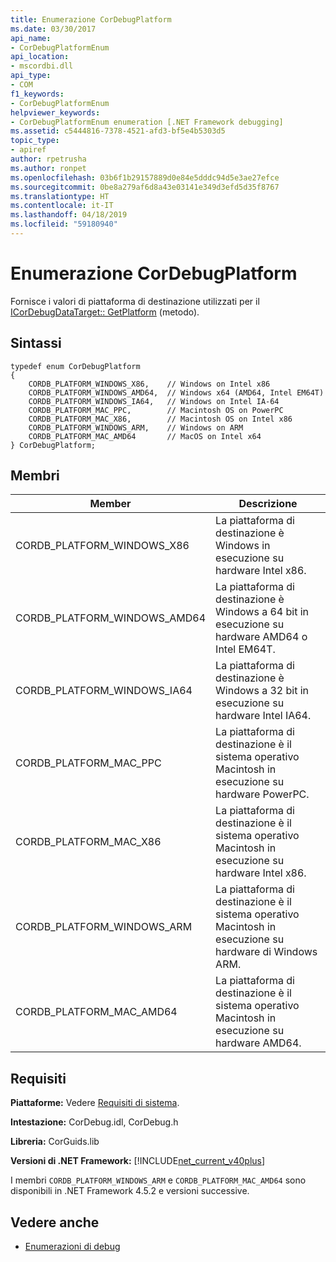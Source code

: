 ```yaml
---
title: Enumerazione CorDebugPlatform
ms.date: 03/30/2017
api_name:
- CorDebugPlatformEnum
api_location:
- mscordbi.dll
api_type:
- COM
f1_keywords:
- CorDebugPlatformEnum
helpviewer_keywords:
- CorDebugPlatformEnum enumeration [.NET Framework debugging]
ms.assetid: c5444816-7378-4521-afd3-bf5e4b5303d5
topic_type:
- apiref
author: rpetrusha
ms.author: ronpet
ms.openlocfilehash: 03b6f1b29157889d0e84e5dddc94d5e3ae27efce
ms.sourcegitcommit: 0be8a279af6d8a43e03141e349d3efd5d35f8767
ms.translationtype: HT
ms.contentlocale: it-IT
ms.lasthandoff: 04/18/2019
ms.locfileid: "59180940"
---
```

# <a name="cordebugplatform-enumeration"></a>Enumerazione CorDebugPlatform
Fornisce i valori di piattaforma di destinazione utilizzati per il [ICorDebugDataTarget:: GetPlatform](../../../../docs/framework/unmanaged-api/debugging/icordebugdatatarget-getplatform-method.md) (metodo).  
  
## <a name="syntax"></a>Sintassi  
  
```  
typedef enum CorDebugPlatform  
{  
    CORDB_PLATFORM_WINDOWS_X86,    // Windows on Intel x86  
    CORDB_PLATFORM_WINDOWS_AMD64,  // Windows x64 (AMD64, Intel EM64T)  
    CORDB_PLATFORM_WINDOWS_IA64,   // Windows on Intel IA-64  
    CORDB_PLATFORM_MAC_PPC,        // Macintosh OS on PowerPC  
    CORDB_PLATFORM_MAC_X86,        // Macintosh OS on Intel x86  
    CORDB_PLATFORM_WINDOWS_ARM,    // Windows on ARM  
    CORDB_PLATFORM_MAC_AMD64       // MacOS on Intel x64  
} CorDebugPlatform;  
```  
  
## <a name="members"></a>Membri  
  
|Member|Descrizione|  
|------------|-----------------|  
|CORDB_PLATFORM_WINDOWS_X86|La piattaforma di destinazione è Windows in esecuzione su hardware Intel x86.|  
|CORDB_PLATFORM_WINDOWS_AMD64|La piattaforma di destinazione è Windows a 64 bit in esecuzione su hardware AMD64 o Intel EM64T.|  
|CORDB_PLATFORM_WINDOWS_IA64|La piattaforma di destinazione è Windows a 32 bit in esecuzione su hardware Intel IA64.|  
|CORDB_PLATFORM_MAC_PPC|La piattaforma di destinazione è il sistema operativo Macintosh in esecuzione su hardware PowerPC.|  
|CORDB_PLATFORM_MAC_X86|La piattaforma di destinazione è il sistema operativo Macintosh in esecuzione su hardware Intel x86.|  
|CORDB_PLATFORM_WINDOWS_ARM|La piattaforma di destinazione è il sistema operativo Macintosh in esecuzione su hardware di Windows ARM.|  
|CORDB_PLATFORM_MAC_AMD64|La piattaforma di destinazione è il sistema operativo Macintosh in esecuzione su hardware AMD64.|  
  
## <a name="requirements"></a>Requisiti  
 **Piattaforme:** Vedere [Requisiti di sistema](../../../../docs/framework/get-started/system-requirements.md).  
  
 **Intestazione:** CorDebug.idl, CorDebug.h  
  
 **Libreria:** CorGuids.lib  
  
 **Versioni di .NET Framework:** [!INCLUDE[net_current_v40plus](../../../../includes/net-current-v40plus-md.md)]  
  
 I membri `CORDB_PLATFORM_WINDOWS_ARM` e `CORDB_PLATFORM_MAC_AMD64` sono disponibili in .NET Framework 4.5.2 e versioni successive.  
  
## <a name="see-also"></a>Vedere anche

- [Enumerazioni di debug](../../../../docs/framework/unmanaged-api/debugging/debugging-enumerations.md)
